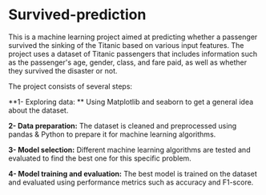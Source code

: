 # Survived-prediction


This is a machine learning project aimed at predicting whether a passenger survived the sinking of the Titanic based on various input features. The project uses a dataset of Titanic passengers that includes information such as the passenger's age, gender, class, and fare paid, as well as whether they survived the disaster or not.

The project consists of several steps:

**1- Exploring data: ** Using Matplotlib and seaborn to get a general idea about the dataset.

**2- Data preparation:** The dataset is cleaned and preprocessed using pandas & Python to prepare it for machine learning algorithms.

**3- Model selection:** Different machine learning algorithms are tested and evaluated to find the best one for this specific problem.

**4- Model training and evaluation:** The best model is trained on the dataset and evaluated using performance metrics such as accuracy and F1-score.
